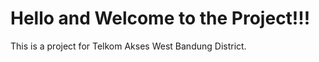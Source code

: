 # **Hello and Welcome to the Project!!!**
This is a project for Telkom Akses West Bandung District. 